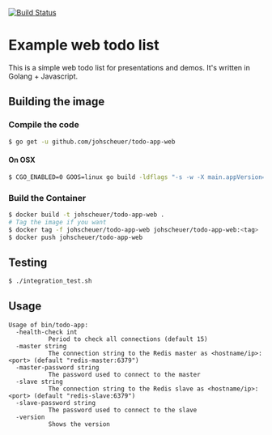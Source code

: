 [![Build Status](https://travis-ci.org/johscheuer/todo-app-web.svg?branch=master)](https://travis-ci.org/johscheuer/todo-app-web)

# Example web todo list

This is a simple web todo list for presentations and demos. It's written in Golang + Javascript.

## Building the image

### Compile the code

```bash
$ go get -u github.com/johscheuer/todo-app-web
```

#### On OSX

```bash
$ CGO_ENABLED=0 GOOS=linux go build -ldflags "-s -w -X main.appVersion=$(git symbolic-ref -q --short HEAD || git describe --tags --exact-match)" -a -installsuffix cgo -o bin/todo-app .
```

### Build the Container

```bash
$ docker build -t johscheuer/todo-app-web .
# Tag the image if you want
$ docker tag -f johscheuer/todo-app-web johscheuer/todo-app-web:<tag>
$ docker push johscheuer/todo-app-web
```

## Testing

```bash
$ ./integration_test.sh
```

## Usage

```
Usage of bin/todo-app:
  -health-check int
           Period to check all connections (default 15)
  -master string
           The connection string to the Redis master as <hostname/ip>:<port> (default "redis-master:6379")
  -master-password string
           The password used to connect to the master
  -slave string
           The connection string to the Redis slave as <hostname/ip>:<port> (default "redis-slave:6379")
  -slave-password string
           The password used to connect to the slave
  -version
           Shows the version
```
